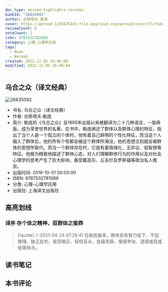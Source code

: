 ```yaml
---
doc_type: weread-highlights-reviews
bookId: "26835092"
author: 古斯塔夫·勒庞
cover: https://weread-1258476243.file.myqcloud.com/weread/cover/71/YueWen_26835092/t7_YueWen_26835092.jpg
reviewCount: 0
noteCount: 1
isbn: 9787532781089
category: 心理-心理学应用
tags:
  - Book
  - Weread
created: 2022-12-05 16:40:04
modified: 2022-12-05 16:40:04
---
```


## 乌合之众（译文经典）

![26835092](https://weread-1258476243.file.myqcloud.com/weread/cover/71/YueWen_26835092/t7_YueWen_26835092.jpg)
- 书名: 乌合之众（译文经典）
- 作者: 古斯塔夫·勒庞
- 简介: 勒庞的《乌合之众》自1895年出版以来被翻译为二十几种语言，一版再版，成为享誉世界的名著。在书中，勒庞阐述了群体以及群体心理的特征，指出了当个人是一个孤立的个体时，他有着自己鲜明的个性化特征，而当这个人融入了群体后，他的所有个性都会被这个群体所淹没，他的思想立刻就会被群体的思想所取代。而当一个群体存在时，它就有着情绪化、无异议、低智商等特征。他极为精致地描述了群体心态，对人们理解群体行为的作用以及对社会心理学的思考产生了巨大影响，备受戴高乐、丘吉尔及罗斯福等政治名人推崇。
- 出版时间: 2019-10-01 00:00:00
- ISBN: 9787532781089
- 分类: 心理-心理学应用
- 出版社: 上海译文出版社

## 高亮划线

### 译序 存个体之精神，驭群体之蛮莽


> [!quote] ⏱ 2021-04-24 07:26:41
> 在勒庞看来，群体具有智力低下、不加推理、缺乏批判、易受暗示、轻信盲从、急躁乖戾、情感夸张、道德或高或低等特点。
 



## 读书笔记


## 本书评论

